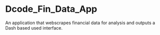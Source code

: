 # Dcode_Fin_Data_App
An application that webscrapes financial data for analysis and outputs a Dash based used interface.
